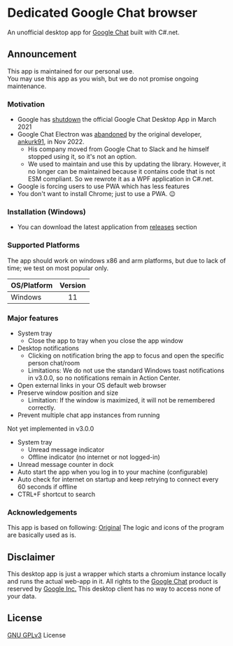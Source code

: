 # Dedicated Google Chat browser

An unofficial desktop app for [Google Chat](http://chat.google.com) built with C#.net.

## Announcement

This app is maintained for our personal use.  
You may use this app as you wish, but we do not promise ongoing maintenance.

### Motivation

* Google has [shutdown](https://support.google.com/chat/answer/10194711) the official Google Chat Desktop App in March
  2021
* Google Chat Electron was [abandoned](https://github.com/ankurk91/google-chat-electron) by the original developer, [ankurk91](https://github.com/ankurk91), in Nov 2022.
    - His company moved from Google Chat to Slack and he himself stopped using it, so it's not an option.
    - We used to maintain and use this by updating the library. However, it no longer can be maintained because it contains code that is not ESM compliant. So we rewrote it as a WPF application in C#.net.
* Google is forcing users to use PWA which has less features
* You don't want to install Chrome; just to use a PWA. :wink:

### Installation (Windows)

* You can download the latest application from
  [releases](https://github.com/khiyowa/google-chat-desktop/releases/latest) section

### Supported Platforms

The app should work on windows x86 and arm platforms, but due to lack of time; we test on most popular only.  

| OS/Platform         |    Version    |
|:--------------------|:-------------:|
| Windows             |       11      |

### Major features

* System tray
    - Close the app to tray when you close the app window
* Desktop notifications
    - Clicking on notification bring the app to focus and open the specific person chat/room
    - Limitations: We do not use the standard Windows toast notifications in v3.0.0, so no notifications remain in Action Center.
* Open external links in your OS default web browser
* Preserve window position and size
    - Limitation: If the window is maximized, it will not be remembered correctly.
* Prevent multiple chat app instances from running

Not yet implemented in v3.0.0
* System tray
    - Unread message indicator
    - Offline indicator (no internet or not logged-in)
* Unread message counter in dock
* Auto start the app when you log in to your machine (configurable)
* Auto check for internet on startup and keep retrying to connect every 60 seconds if offline
* CTRL+F shortcut to search

### Acknowledgements
This app is based on following:
[Original](https://github.com/ankurk91/google-chat-electron/)
The logic and icons of the program are basically used as is.

## Disclaimer

This desktop app is just a wrapper which starts a chromium instance locally and runs the actual web-app in it. All
rights to the [Google Chat](https://chat.google.com/) product is reserved by
[Google Inc.](https://en.wikipedia.org/wiki/Google)
This desktop client has no way to access none of your data.

## License

[GNU GPLv3](LICENSE.txt) License
